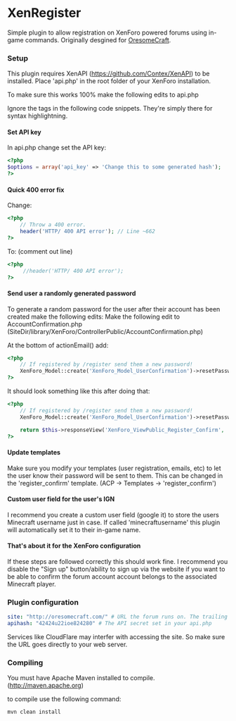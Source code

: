 XenRegister
==============

Simple plugin to allow registration on XenForo powered forums using in-game commands. Originally desgined for [OresomeCraft](http://oresomecraft.com).

### Setup
This plugin requires XenAPI (https://github.com/Contex/XenAPI) to be installed. Place 'api.php' in the root folder of your XenForo installation.

To make sure this works 100% make the following edits to api.php

Ignore the <?php ?> tags in the following code snippets. They're simply there for syntax highlightning.

#### Set API key
In api.php change set the API key:
```php
<?php
$options = array('api_key' => 'Change this to some generated hash');
?>
```

#### Quick 400 error fix
Change:
```php
<?php
    // Throw a 400 error.
    header('HTTP/ 400 API error'); // Line ~662
?>
```
To: (comment out line)
```php
<?php
     //header('HTTP/ 400 API error');
?>
```

#### Send user a randomly generated password
To generate a random password for the user after their account has been created make the following edits:
Make the following edit to AccountConfirmation.php (SiteDir/library/XenForo/ControllerPublic/AccountConfirmation.php)

At the bottom of actionEmail() add:
```php
<?php
    // If registered by /register send them a new password!
	XenForo_Model::create('XenForo_Model_UserConfirmation')->resetPassword($user['user_id'], true);
?>
```

It should look something like this after doing that:

```php
<?php
    // If registered by /register send them a new password!
	XenForo_Model::create('XenForo_Model_UserConfirmation')->resetPassword($user['user_id'], true);

	return $this->responseView('XenForo_ViewPublic_Register_Confirm', 'register_confirm', $viewParams);
?>
```

#### Update templates
Make sure you modify your templates (user registration, emails, etc) to let the user know their password will be sent to them.
This can be changed in the 'register_confirm' template. (ACP -> Templates -> 'register_confirm')

#### Custom user field for the user's IGN
I recommend you create a custom user field (google it) to store the users Minecraft username just in case. If called 'minecraftusername' this plugin will automatically set it to their in-game name.

#### That's about it for the XenForo configuration
If these steps are followed correctly this should work fine. I recommend you disable the "Sign up" button/ability to sign up via the website if you want to be able to confirm the forum account account belongs to the associated Minecraft player.

### Plugin configuration

```yaml
site: "http://oresomecraft.com/" # URL the forum runs on. The trailing / is important!
apihash: "42424u22ioe824280" # The API secret set in your api.php
```

Services like CloudFlare may interfer with accessing the site. So make sure the URL goes directly to your web server.

### Compiling
You must have Apache Maven installed to compile. (http://maven.apache.org)

to compile use the following command:

```mvn clean install```
